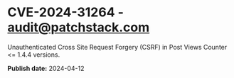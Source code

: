 # CVE-2024-31264 - audit@patchstack.com

Unauthenticated Cross Site Request Forgery (CSRF) in Post Views Counter <= 1.4.4 versions.

**Publish date:** 2024-04-12
